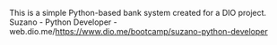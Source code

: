 This is a simple Python-based bank system created for a DIO project.
Suzano - Python Developer - web.dio.me/https://www.dio.me/bootcamp/suzano-python-developer
